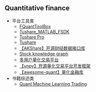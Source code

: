 ## Quantitative finance
* 平台工具类
  * [FQuantToolBox](https://github.com/faruto/FQuantToolBox)<br> 
  * [Tushare_MATLAB_FSDK](https://github.com/faruto/Tushare_MATLAB_FSDK)<br>
  * [Tushare Pro](https://waditu.com/)<br>
  * [Tushare](http://tushare.org/index.html#id6)<br>
  * [【AKShare】开源财经数据接口库](https://github.com/akfamily/akshare)<br>
  * [Stock knowledge graph](https://github.com/lemonhu/stock-knowledge-graph)<br>
  * [多用户量化交易平台](https://github.com/fmzquant/fmz_extend_api_demo)<br>
  * [【vnpy】开源量化交易平台开发框架](https://github.com/vnpy/vnpy)<br>
  * [【awesome-quant】量化金融库](https://github.com/wilsonfreitas/awesome-quant)<br>
* 书籍综述类
  * [Quant Machine Learning Trading](https://github.com/grananqvist/Awesome-Quant-Machine-Learning-Trading)<br>
